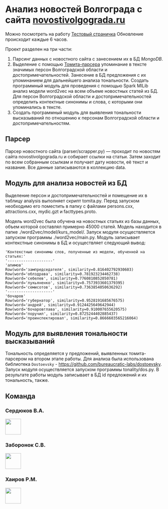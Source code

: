 # Анализ новостей Волгограда  с сайта [novostivolgograda.ru](https://novostivolgograda.ru/)

Можно посмотреть на работу [Тестовый страничка](http://45.11.24.111:5000/)
Обновление происходит каждые 6 часов.

Проект разделен на три части:
1. Парсинг данных с новостного сайта с занесением их в БД *MongoDB*.
2. Выделение с помощью [Томита-парсера](https://github.com/yandex/tomita-parser/) упоминание в тексте значимых персон Волгоградской области и достопримечательностей. Занесение в БД предложения с их упоминанием для дальнейшего анализа тональности. Создать программный модуль для проведения с помощью Spark MlLib анализ модели word2vec на всем объеме новостных статей из БД. Для персон Волгоградской области и достопримечательностей определить контектные синонимы и слова, с которыми они упоминались в тексте.
3. Создать программный модуль для выявления тональности высказываний по отношению к персонам Волгоградской области и достопримечательностям.

## Парсер
Парсер новостного сайта (parser/scrapper.py) — проходит по новостям сайта novostivolgograda.ru и собирает ссылки на статьи. Затем заходит по всем собранным ссылкам и получает дату новости, её текст и название. Все данные записываются в коллекцию data.
 

## Модуль для анализа новостей из БД
Выделение персон и достопримечательностей и помещение их в таблицу analysis выполняет скрипт tomita.py.
Перед запуском необходимо его поместить в папку с файлами persons.cxx, attractions.cxx, mydic.gzt и facttypes.proto.

Модель word2vec была обучена на новостных статьях из базы данных, объем которой составлял примерно 45000 статей. Модель находится в папке ./word2vec/model/kurs_model/. Запуск модуля осуществляется запуском программы ./word2vec/main.py.  Модуль записывает контекстные синонимы в БД и осуществляет следующий вывод:
```
'Контекстные синонимы слов, полученные из модели, обученной на статьях:'
'--------------------'
'алимов'
Row(word='зампредседателя', similarity=0.816402792930603)
Row(word='облздрава', similarity=0.781923234462738)
Row(word='себелев', similarity=0.7760810852050781)
Row(word='лукьяненко', similarity=0.7573933601379395)
Row(word='семисотов', similarity=0.7363854050636292)
'--------------------'
'бочаров'
Row(word='губернатор', similarity=0.9528191685676575)
Row(word='андрей', similarity=0.9124425649642944)
Row(word='бочаровглава', similarity=0.910007655620575)
Row(word='поручил', similarity=0.8725244402885437)
Row(word='проинспектировал', similarity=0.8666603565216064) 
```
## Модуль для выявления тональности высказываний
Тональность определяется у предложений, выявленных томита-парсером на втором этапе работы. Для анализа была использована библиотека `Dostoevsky` - https://github.com/bureaucratic-labs/dostoevsky.  Запуск модуля осуществляется запуском программы tonality/dos.py. В результате работы модуль записывает в БД id предложений и их тональность, также. 

## Команда 
### Сердюков В.А.
<a href="https://github.com/InspectorVitya"><img src="https://avatars2.githubusercontent.com/u/49615685?s=460&u=e8427d9930188e2d5c01f29d4da2acc1b8ca7279&v=4"  width="50" height="50"> </a>
### Заборонок С.В.
<a href="https://github.com/Sergey1888888"><img src="https://avatars1.githubusercontent.com/u/46000753?s=460&u=74455c181555b9ab85d37c357a33b367e02240aa&v=4"  width="50" height="50"> </a>
### Хаиров Р.М.
<a href="https://github.com/Usvel"><img src="https://avatars3.githubusercontent.com/u/49621372?s=460&v=4"  width="50" height="50"> </a>
